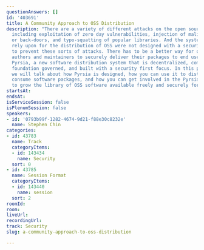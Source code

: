 ```yaml
---
questionAnswers: []
id: '403691'
title: A Community Approach to OSS Distribution
description: "There are a variety of different attacks on the open source supply chain,
  including exploitation of zero day vulnerabilities, injection of malicious code
  or back-doors, and typo-squatting of popular libraries. And the systems that we
  rely upon for the distribution of OSS were not designed with a security mindset
  to prevent these sorts of attacks. There has to be a better way for open source
  authors and maintainers to securely deliver their packages to end users!\r\n\r\nEnter
  Pyrsia, a new software distribution system that is decentralized, community-driven,
  foundation governed, and built with a security first focus. In this presentation
  we will talk about how Pyrsia is designed, how you can use it to distribute and
  consume software packages, and how you can get involved in the Pyrsia community
  to grow the library of OSS software available freely and securely for all."
startsAt: 
endsAt: 
isServiceSession: false
isPlenumSession: false
speakers:
- id: '0793b99f-1282-4674-9d21-f88e30c8232e'
  name: Stephen Chin
categories:
- id: 43783
  name: Track
  categoryItems:
  - id: 143434
    name: Security
  sort: 0
- id: 43785
  name: Session Format
  categoryItems:
  - id: 143440
    name: session
  sort: 2
roomId: 
room: 
liveUrl: 
recordingUrl: 
track: Security
slug: a-community-approach-to-oss-distribution

---
```

